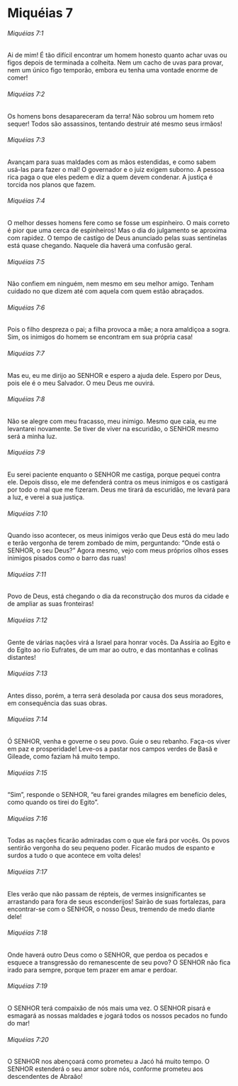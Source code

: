 # Miquéias 7

###### Miquéias 7:1

Ai de mim! É tão difícil encontrar um homem honesto quanto achar uvas ou figos depois de terminada a colheita. Nem um cacho de uvas para provar, nem um único figo temporão, embora eu tenha uma vontade enorme de comer!

###### Miquéias 7:2

Os homens bons desapareceram da terra! Não sobrou um homem reto sequer! Todos são assassinos, tentando destruir até mesmo seus irmãos!

###### Miquéias 7:3

Avançam para suas maldades com as mãos estendidas, e como sabem usá-las para fazer o mal! O governador e o juiz exigem suborno. A pessoa rica paga o que eles pedem e diz a quem devem condenar. A justiça é torcida nos planos que fazem.

###### Miquéias 7:4

O melhor desses homens fere como se fosse um espinheiro. O mais correto é pior que uma cerca de espinheiros! Mas o dia do julgamento se aproxima com rapidez. O tempo de castigo de Deus anunciado pelas suas sentinelas está quase chegando. Naquele dia haverá uma confusão geral.

###### Miquéias 7:5

Não confiem em ninguém, nem mesmo em seu melhor amigo. Tenham cuidado no que dizem até com aquela com quem estão abraçados.

###### Miquéias 7:6

Pois o filho despreza o pai; a filha provoca a mãe; a nora amaldiçoa a sogra. Sim, os inimigos do homem se encontram em sua própria casa!

###### Miquéias 7:7

Mas eu, eu me dirijo ao SENHOR e espero a ajuda dele. Espero por Deus, pois ele é o meu Salvador. O meu Deus me ouvirá.

###### Miquéias 7:8

Não se alegre com meu fracasso, meu inimigo. Mesmo que caia, eu me levantarei novamente. Se tiver de viver na escuridão, o SENHOR mesmo será a minha luz.

###### Miquéias 7:9

Eu serei paciente enquanto o SENHOR me castiga, porque pequei contra ele. Depois disso, ele me defenderá contra os meus inimigos e os castigará por todo o mal que me fizeram. Deus me tirará da escuridão, me levará para a luz, e verei a sua justiça.

###### Miquéias 7:10

Quando isso acontecer, os meus inimigos verão que Deus está do meu lado e terão vergonha de terem zombado de mim, perguntando: “Onde está o SENHOR, o seu Deus?” Agora mesmo, vejo com meus próprios olhos esses inimigos pisados como o barro das ruas!

###### Miquéias 7:11

Povo de Deus, está chegando o dia da reconstrução dos muros da cidade e de ampliar as suas fronteiras!

###### Miquéias 7:12

Gente de várias nações virá a Israel para honrar vocês. Da Assíria ao Egito e do Egito ao rio Eufrates, de um mar ao outro, e das montanhas e colinas distantes!

###### Miquéias 7:13

Antes disso, porém, a terra será desolada por causa dos seus moradores, em consequência das suas obras.

###### Miquéias 7:14

Ó SENHOR, venha e governe o seu povo. Guie o seu rebanho. Faça-os viver em paz e prosperidade! Leve-os a pastar nos campos verdes de Basã e Gileade, como faziam há muito tempo.

###### Miquéias 7:15

“Sim”, responde o SENHOR, “eu farei grandes milagres em benefício deles, como quando os tirei do Egito”.

###### Miquéias 7:16

Todas as nações ficarão admiradas com o que ele fará por vocês. Os povos sentirão vergonha do seu pequeno poder. Ficarão mudos de espanto e surdos a tudo o que acontece em volta deles!

###### Miquéias 7:17

Eles verão que não passam de répteis, de vermes insignificantes se arrastando para fora de seus esconderijos! Sairão de suas fortalezas, para encontrar-se com o SENHOR, o nosso Deus, tremendo de medo diante dele!

###### Miquéias 7:18

Onde haverá outro Deus como o SENHOR, que perdoa os pecados e esquece a transgressão do remanescente de seu povo? O SENHOR não fica irado para sempre, porque tem prazer em amar e perdoar.

###### Miquéias 7:19

O SENHOR terá compaixão de nós mais uma vez. O SENHOR pisará e esmagará as nossas maldades e jogará todos os nossos pecados no fundo do mar!

###### Miquéias 7:20

O SENHOR nos abençoará como prometeu a Jacó há muito tempo. O SENHOR estenderá o seu amor sobre nós, conforme prometeu aos descendentes de Abraão!

